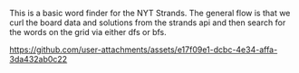 This is a basic word finder for the NYT Strands. The general flow is that we curl the board data and solutions from the strands api and then search for the words on the grid via either dfs or bfs.



https://github.com/user-attachments/assets/e17f09e1-dcbc-4e34-affa-3da432ab0c22


